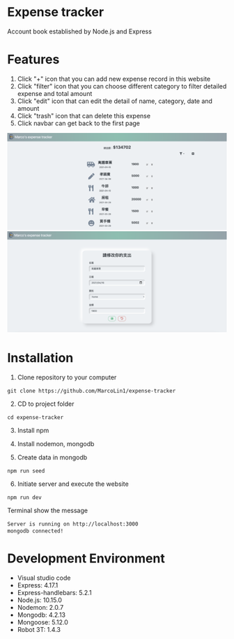 # Expense tracker

Account book established by Node.js and Express

# Features

1. Click "+" icon that you can add new expense record in this website
2. Click "filter" icon that you can choose different category to filter detailed expense and total amount
3. Click "edit" icon that can edit the detail of name, category, date and amount
4. Click "trash" icon that can delete this expense
5. Click navbar can get back to the first page

![image](https://github.com/MarcoLin1/expense-tracker/blob/master/mainPage.png)
![image](https://github.com/MarcoLin1/expense-tracker/blob/master/editExpense.png)

# Installation

1. Clone repository to your computer

```
git clone https://github.com/MarcoLin1/expense-tracker
```

2. CD to project folder

```
cd expense-tracker
```

3. Install npm

4. Install nodemon, mongodb

5. Create data in mongodb

```
npm run seed
```

6. Initiate server and execute the website

```
npm run dev
```

Terminal show the message

```
Server is running on http://localhost:3000
mongodb connected!
```

# Development Environment

- Visual studio code
- Express: 4.17.1
- Express-handlebars: 5.2.1
- Node.js: 10.15.0
- Nodemon: 2.0.7
- Mongodb: 4.2.13
- Mongoose: 5.12.0
- Robot 3T: 1.4.3
